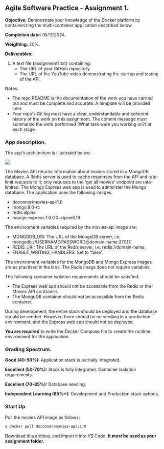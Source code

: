 ## Agile Software Practice - Assignment 1.

__Objective:__ Demonstrate your knowledge of the Docker platform by containerizing the multi-container application described below. 

__Completion date:__ 05/11/2024.

__Weighting:__ 20%.

__Deliverables:__

1. A text file (assignment1.txt) containing:
   + The URL of your GitHub repository. 
   + The URL of the YouTube video demonstrating the startup and testing of the API. 
   
Notes:
+ The repo README is the documentation of the work you have carried out and must be complete and accurate. A template will be provided later.
+ Your repo's Git log must have a clear, understandable and coherent history of the work on this assignment. The commit message must summarize the work performed (What task were you working on?) at each stage.


### App description.

The app's architecture is illustrated below:

![][arch]

The Movies API returns information about movies stored in a MongoDB database. A Redis server is used to cache responses from the API and rate-limit requests to it; only requests to the 'get all movies' endpoint are rate-limited.  The Mongo Express web app is used to administer the Mongo database. The application uses the following images:

+ doconnor/movies-api:1.0
+ mongo:8.0-rc
+ redis:alpine
+ mongo-express:1.0-20-alpine3.19

The environment variables required by the movies-api image are:

+ MONGODB_URI: The URL of the MongoDB server, i.e. mongodb://USERNAME:PASSWORD@domain-name:27017.
+ REDIS_URI: The URL of the Redis server, i.e. redis://domain-name.
+ ENABLE_WRITING_HANDLERS: Set to 'false'.

The environment variables for the MongoDB and Mongo Express images are as practised in the labs. The Redis image does not require variables.

The following container isolation requirements should be satisfied:

+ The Express web app should not be accessible from the Redis or the Movies API containers.
+ The MongoDB container should not be accessible from the Redis container. 

During development, the entire stack should be deployed and the database should be seeded. However, there should be no seeding in a production environment, and the Express web app should not be deployed.

__You are required__ to write the Docker Compose file to create the runtime environment for the application.

### Grading Spectrum.

__Good (40-50%):__ Application stack is partially integrated.

__Excellent (50-70%):__ Stack is fully integrated. Container isolation requirements.

__Excellent (70-85%):__ Database seeding.

__Independent Learning (85%+):__ Development and Production stack options.

### Start Up.

Pull the movies API image as follows:

~~~bash
$ docker pull doconnor/movies-api:1.0
~~~

Download [this archive][start], and import it into VS Code. __It must be used as your assignment folder.__

[arch]: ./img/arch.png
[start]: ./img/start.zip